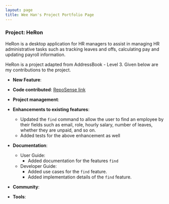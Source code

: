 ```yaml
---
layout: page
title: Wee Han's Project Portfolio Page
---
```


### Project: HeRon

HeRon is a desktop application for HR managers to assist in managing HR administrative tasks such as tracking leaves and offs, calculating pay and updating payroll information.

HeRon is a project adapted from AddressBook - Level 3.
Given below are my contributions to the project.

* **New Feature**:

* **Code contributed**: [RepoSense link](https://nus-cs2103-ay2122s1.github.io/tp-dashboard/?search=&sort=groupTitle&sortWithin=title&timeframe=commit&mergegroup=&groupSelect=groupByRepos&breakdown=true&checkedFileTypes=docs~functional-code~test-code~other&since=2021-09-17&tabOpen=true&tabType=authorship&tabAuthor=beefham&tabRepo=AY2122S1-CS2103T-F11-3%2Ftp%5Bmaster%5D&authorshipIsMergeGroup=false&authorshipFileTypes=&authorshipIsBinaryFileTypeChecked=false)

* **Project management**:

* **Enhancements to existing features**:
    - Updated the `find` command to allow the user to find an employee by their fields such as email, role, hourly salary, number of leaves, whether they are unpaid, and so on.
    - Added tests for the above enhancement as well

* **Documentation**:
    * User Guide:
        * Added documentation for the features `find`
    * Developer Guide:
        * Added use cases for the `find` feature.
        * Added implementation details of the `find` feature.

* **Community**:

* **Tools**:
